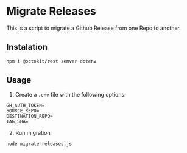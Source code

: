 # Migrate Releases

This is a script to migrate a Github Release from one Repo to another.

## Instalation

```bash
npm i @octokit/rest semver dotenv
```

## Usage

1. Create a `.env` file with the following options:
  ```env
  GH_AUTH_TOKEN=
  SOURCE_REPO=
  DESTINATION_REPO=
  TAG_SHA=
  ```
  
2. Run migration
  ```bash
  node migrate-releases.js
  ```